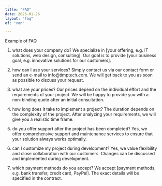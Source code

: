 ```yaml
---
title: "FAQ"
date: 2025-01-26
layout: "faq"
of: "von"

---
```


Example of FAQ

1. what does your company do?
We specialize in [your offering, e.g. IT solutions, web design, consulting]. Our goal is to provide [your business goal, e.g. innovative solutions for our customers].

2. how can I use your services?
Simply contact us via our contact form or send an e-mail to [info@timptech.com](mailto:info@timptech.com). We will get back to you as soon as possible to discuss your request.

3. what are your prices?
Our prices depend on the individual effort and the requirements of your project. We will be happy to provide you with a non-binding quote after an initial consultation.

4. how long does it take to implement a project?
The duration depends on the complexity of the project. After analyzing your requirements, we will give you a realistic time frame.

5. do you offer support after the project has been completed?
Yes, we offer comprehensive support and maintenance services to ensure that your solution always works optimally.

6. can I customize my project during development?
Yes, we value flexibility and close collaboration with our customers. Changes can be discussed and implemented during development.

7. which payment methods do you accept?
We accept [payment methods, e.g. bank transfer, credit card, PayPal]. The exact details will be specified in the contract.
